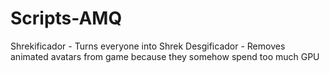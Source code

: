 # Scripts-AMQ
Shrekificador - Turns everyone into Shrek
Desgificador - Removes animated avatars from game because they somehow spend too much GPU
